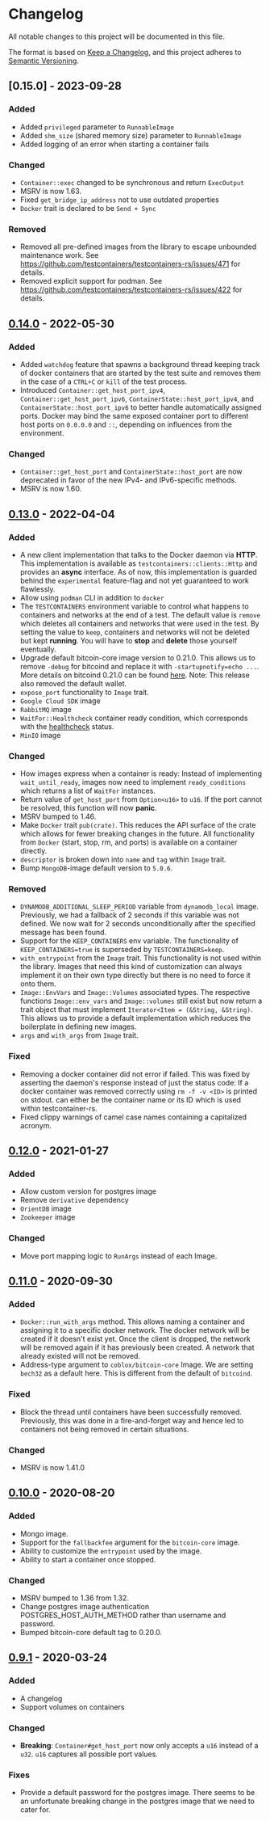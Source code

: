 # Changelog

All notable changes to this project will be documented in this file.

The format is based on [Keep a Changelog](https://keepachangelog.com/en/1.0.0/),
and this project adheres to [Semantic Versioning](https://semver.org/spec/v2.0.0.html).

## [0.15.0] - 2023-09-28

### Added

- Added `privileged` parameter to `RunnableImage`
- Added `shm_size` (shared memory size) parameter to `RunnableImage`
- Added logging of an error when starting a container fails

### Changed

- `Container::exec` changed to be synchronous and return `ExecOutput`
- MSRV is now 1.63.
- Fixed `get_bridge_ip_address` not to use outdated properties
- `Docker` trait is declared to be `Send + Sync`

### Removed

- Removed all pre-defined images from the library to escape unbounded maintenance work.
  See https://github.com/testcontainers/testcontainers-rs/issues/471 for details.
- Removed explicit support for podman.
  See https://github.com/testcontainers/testcontainers-rs/issues/422 for details.

## [0.14.0] - 2022-05-30

### Added

- Added `watchdog` feature that spawns a background thread keeping track of docker containers that are started by the test suite and removes them in the case of a `CTRL+C` or `kill` of the test process.
- Introduced `Container::get_host_port_ipv4`, `Container::get_host_port_ipv6`, `ContainerState::host_port_ipv4`, and `ContainerState::host_port_ipv6` to better handle automatically assigned ports.
  Docker may bind the same exposed container port to different host ports on `0.0.0.0` and `::`, depending on influences from the environment.

### Changed

- `Container::get_host_port` and `ContainerState::host_port` are now deprecated in favor of the new IPv4- and IPv6-specific methods.
- MSRV is now 1.60.

## [0.13.0] - 2022-04-04

### Added

- A new client implementation that talks to the Docker daemon via **HTTP**.
  This implementation is available as `testcontainers::clients::Http` and provides an **async** interface.
  As of now, this implementation is guarded behind the `experimental` feature-flag and not yet guaranteed to work flawlessly.
- Allow using `podman` CLI in addition to `docker`
- The `TESTCONTAINERS` environment variable to control what happens to containers and networks at the end of a test.
  The default value is `remove` which deletes all containers and networks that were used in the test.
  By setting the value to `keep`, containers and networks will not be deleted but kept **running**.
  You will have to **stop** and **delete** those yourself eventually.
- Upgrade default bitcoin-core image version to 0.21.0. This allows us to remove `-debug` for bitcoind and replace it with
  `-startupnotify=echo ...`. More details on bitcoind 0.21.0 can be found [here](https://github.com/bitcoin/bitcoin/blob/master/doc/release-notes/release-notes-0.21.0.md).
  Note: This release also removed the default wallet.
- `expose_port` functionality to `Image` trait.
- `Google Cloud SDK` image
- `RabbitMQ` image
- `WaitFor::Healthcheck` container ready condition, which corresponds with the [healthcheck](https://docs.docker.com/engine/reference/builder/#healthcheck) status.
- `MinIO` image

### Changed

- How images express when a container is ready: Instead of implementing `wait_until_ready`, images now need to implement `ready_conditions` which returns a list of `WaitFor` instances.
- Return value of `get_host_port` from `Option<u16>` to `u16`.
  If the port cannot be resolved, this function will now **panic**.
- MSRV bumped to 1.46.
- Make `Docker` trait `pub(crate)`.
  This reduces the API surface of the crate which allows for fewer breaking changes in the future.
  All functionality from `Docker` (start, stop, rm, and ports) is available on a container directly.
- `descriptor` is broken down into `name` and `tag` within `Image` trait.
- Bump `MongoDB`-image default version to `5.0.6`.

### Removed

- `DYNAMODB_ADDITIONAL_SLEEP_PERIOD` variable from `dynamodb_local` image.
  Previously, we had a fallback of 2 seconds if this variable was not defined.
  We now wait for 2 seconds unconditionally after the specified message has been found.
- Support for the `KEEP_CONTAINERS` env variable.
  The functionality of `KEEP_CONTAINERS=true` is superseded by `TESTCONTAINERS=keep`.
- `with_entrypoint` from the `Image` trait.
  This functionality is not used within the library.
  Images that need this kind of customization can always implement it on their own type directly but there is no need to force it onto them.
- `Image::EnvVars` and `Image::Volumes` associated types.
  The respective functions `Image::env_vars` and `Image::volumes` still exist but now return a trait object that must implement `Iterator<Item = (&String, &String)`.
  This allows us to provide a default implementation which reduces the boilerplate in defining new images.
- `args` and `with_args` from `Image` trait.

### Fixed

- Removing a docker container did not error if failed. This was fixed by asserting the daemon's response instead of
  just the status code: If a docker container was removed correctly using `rm -f -v <ID>` <ID> is printed on stdout.
  <ID> can either be the container name or its ID which is used within testcontainer-rs.
- Fixed clippy warnings of camel case names containing a capitalized acronym.

## [0.12.0] - 2021-01-27

### Added

- Allow custom version for postgres image
- Remove `derivative` dependency
- `OrientDB` image
- `Zookeeper` image

### Changed

- Move port mapping logic to `RunArgs` instead of each Image.

## [0.11.0] - 2020-09-30

### Added

- `Docker::run_with_args` method. This allows naming a container and assigning it to a specific docker network. The docker
  network will be created if it doesn't exist yet. Once the client is dropped, the network will be removed again if it
  has previously been created. A network that already existed will not be removed.
- Address-type argument to `coblox/bitcoin-core` Image.
  We are setting `bech32` as a default here.
  This is different from the default of `bitcoind`.

### Fixed

- Block the thread until containers have been successfully removed.
  Previously, this was done in a fire-and-forget way and hence led to containers not being removed in certain situations.

### Changed

- MSRV is now 1.41.0

## [0.10.0] - 2020-08-20

### Added

- Mongo image.
- Support for the `fallbackfee` argument for the `bitcoin-core` image.
- Ability to customize the `entrypoint` used by the image.
- Ability to start a container once stopped.

### Changed

- MSRV bumped to 1.36 from 1.32.
- Change postgres image authentication POSTGRES_HOST_AUTH_METHOD rather than username and password.
- Bumped bitcoin-core default tag to 0.20.0.

## [0.9.1] - 2020-03-24

### Added

- A changelog
- Support volumes on containers

### Changed

- **Breaking**: `Container#get_host_port` now only accepts a `u16` instead of a `u32`.
  `u16` captures all possible port values.

### Fixes

- Provide a default password for the postgres image.
  There seems to be an unfortunate breaking change in the postgres image that we need to cater for.

[Unreleased]: https://github.com/testcontainers/testcontainers-rs/compare/0.14.0...HEAD
[0.14.0]: https://github.com/testcontainers/testcontainers-rs/compare/0.13...0.14.0
[0.13.0]: https://github.com/testcontainers/testcontainers-rs/compare/0.12.0...0.13
[0.12.0]: https://github.com/testcontainers/testcontainers-rs/compare/0.11.0...0.12.0
[0.11.0]: https://github.com/testcontainers/testcontainers-rs/compare/0.10.0...0.11.0
[0.10.0]: https://github.com/testcontainers/testcontainers-rs/compare/0.9.1...0.10.0
[0.9.1]: https://github.com/testcontainers/testcontainers-rs/compare/0.8.1...0.9.1
